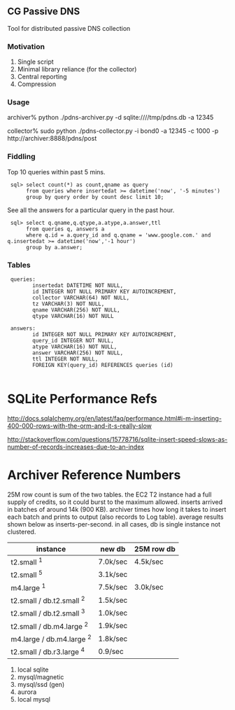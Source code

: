 ## CG Passive DNS 

Tool for distributed passive DNS collection

### Motivation

1. Single script
2. Minimal library reliance (for the collector)
3. Central reporting
4. Compression

### Usage

 archiver% python ./pdns-archiver.py -d sqlite:////tmp/pdns.db -a 12345
 
 collector% sudo python ./pdns-collector.py -i bond0 -a 12345 -c 1000 -p http://archiver:8888/pdns/post 

### Fiddling

Top 10 queries within past 5 mins.

```
 sql> select count(*) as count,qname as query 
      from queries where insertedat >= datetime('now', '-5 minutes') 
      group by query order by count desc limit 10;
```

See all the answers for a particular query in the past hour.

```
 sql> select q.qname,q.qtype,a.atype,a.answer,ttl 
      from queries q, answers a 
      where q.id = a.query_id and q.qname = 'www.google.com.' and q.insertedat >= datetime('now','-1 hour') 
      group by a.answer;
```

### Tables

```
 queries:
        insertedat DATETIME NOT NULL, 
        id INTEGER NOT NULL PRIMARY KEY AUTOINCREMENT, 
        collector VARCHAR(64) NOT NULL, 
        tz VARCHAR(3) NOT NULL, 
        qname VARCHAR(256) NOT NULL, 
        qtype VARCHAR(16) NOT NULL

 answers: 
        id INTEGER NOT NULL PRIMARY KEY AUTOINCREMENT, 
        query_id INTEGER NOT NULL, 
        atype VARCHAR(16) NOT NULL, 
        answer VARCHAR(256) NOT NULL, 
        ttl INTEGER NOT NULL, 
        FOREIGN KEY(query_id) REFERENCES queries (id)
        
```

# SQLite Performance Refs

 http://docs.sqlalchemy.org/en/latest/faq/performance.html#i-m-inserting-400-000-rows-with-the-orm-and-it-s-really-slow

 http://stackoverflow.com/questions/15778716/sqlite-insert-speed-slows-as-number-of-records-increases-due-to-an-index

# Archiver Reference Numbers

25M row count is sum of the two tables. the EC2 T2 instance had a full supply of credits, so it could
burst to the maximum allowed. inserts arrived in batches of around 14k (900 KB). archiver times how
long it takes to insert each batch and prints to output (also records to Log table). average results
shown below as inserts-per-second. in all cases, db is single instance not clustered.


instance                              | new db   | 25M row db 
--------------------------------------|----------|------------
t2.small <sup>1</sup>                 | 7.0k/sec | 4.5k/sec     
t2.small <sup>5</sup>                 | 3.1k/sec |     
m4.large <sup>1</sup>                 | 7.5k/sec | 3.0k/sec
t2.small / db.t2.small <sup>2</sup>   | 1.5k/sec | 
t2.small / db.t2.small <sup>3</sup>   | 1.0k/sec | 
t2.small / db.m4.large <sup>2</sup>   | 1.9k/sec | 
m4.large / db.m4.large <sup>2</sup>   | 1.8k/sec | 
t2.small / db.r3.large <sup>4</sup>   | 0.9/sec  | 

1. local sqlite
2. mysql/magnetic
3. mysql/ssd (gen)
4. aurora
5. local mysql

